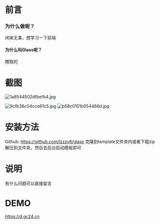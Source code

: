 # 前言
### 为什么做呢？
闲来无事，想学习一下前端
#### 为什么叫Glass呢？
瞎取的
# 截图
![1a8544502dfbefb4.jpg](https://oss.gc24.cn/LightPicture/2024/04/1a8544502dfbefb4.jpg)

![9cfb36c04cce61c5.jpg](https://oss.gc24.cn/LightPicture/2024/04/9cfb36c04cce61c5.jpg)
![b58c0151b054466d.jpg](https://oss.gc24.cn/LightPicture/2024/04/b58c0151b054466d.jpg)
# 安装方法
Github: https://github.com/lzzzy6/glass
克隆到template文件夹内或者下载zip解压到文件夹，然后去后台启动模板即可
# 说明
有什么问题可以直接留言
# DEMO
https://d.gc24.cn